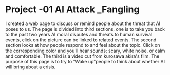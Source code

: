# Project -01 AI Attack _Fangling
I created a web page to discuss or remind people about the threat that AI poses to us. The page is divided into third sections, one is to take you back to the past two years AI moral disputes and threats to human survival events, click on the picture can be linked to related events. The second section looks at how people respond to and feel about the topic. Click on the corresponding color and you'll hear sounds; scary, white noise, or calm and comfortable. The third is a video cut from kurosawa akira's film. The purpose of this page is to try to "Wake up"people to think about whether AI will bring about a crisis.
